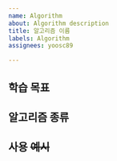 ```yaml
---
name: Algorithm
about: Algorithm description
title: 알고리즘 이름
labels: Algorithm
assignees: yoosc89

---
```


## 학습 목표


## 알고리즘 종류


## 사용 ~~예시~~




